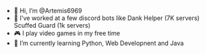 - 👋 Hi, I’m @Artemis6969
- 👀 I've worked at a few discord bots like Dank Helper (7K servers) Scuffed Guard (1k servers)
- 🎮 I play video games in my free time
- 🌱 I’m currently learning Python, Web Developnent and Java

<!---
Artemis6969/Artemis6969 is a ✨ special ✨ repository because its `README.md` (this file) appears on your GitHub profile.
You can click the Preview link to take a look at your changes.
--->
